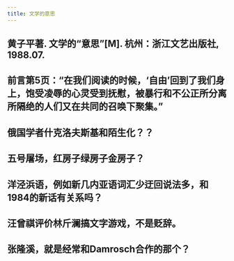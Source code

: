 ```yaml
---
title: 文学的意思
---
```


## 黄子平著. 文学的“意思”[M]. 杭州：浙江文艺出版社, 1988.07.
## 前言第5页：“在我们阅读的时候，‘自由’回到了我们身上，饱受凌辱的心灵受到抚慰，被暴行和不公正所分离所隔绝的人们又在共同的召唤下聚集。”
## 俄国学者什克洛夫斯基和陌生化？？
## 五号屠场，红房子绿房子金房子？
## 洋泾浜语，例如新几内亚语词汇少迂回说法多，和1984的新话有关系吗？
## 汪曾祺评价林斤澜搞文字游戏，不是贬辞。
## 张隆溪，就是经常和Damrosch合作的那个？
##
